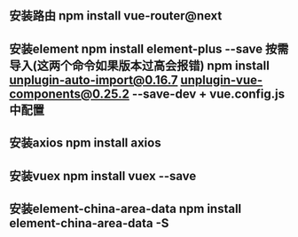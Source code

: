 
## 安装路由 npm install vue-router@next

## 安装element npm install element-plus --save 按需导入(这两个命令如果版本过高会报错) npm install unplugin-auto-import@0.16.7 unplugin-vue-components@0.25.2 --save-dev + vue.config.js中配置

## 安装axios npm install axios

## 安装vuex npm install vuex --save

## 安装element-china-area-data npm install element-china-area-data -S